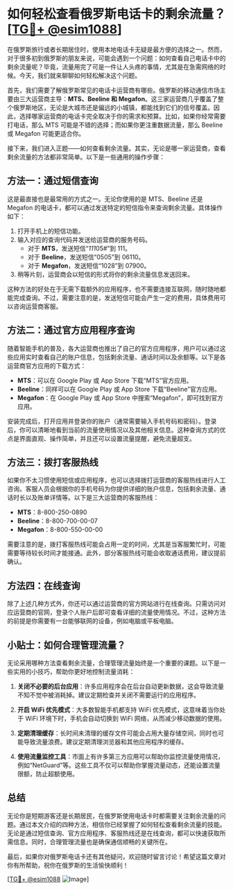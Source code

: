 # 如何轻松查看俄罗斯电话卡的剩余流量？[[TG💪+ @esim1088](https://t.me/s/esim1088)]

在俄罗斯旅行或者长期居住时，使用本地电话卡无疑是最方便的选择之一。然而，对于很多初到俄罗斯的朋友来说，可能会遇到一个问题：如何查看自己电话卡中的剩余流量呢？毕竟，流量用完了可是一件让人头疼的事情，尤其是在急需网络的时候。今天，我们就来聊聊如何轻松解决这个问题。

首先，我们需要了解俄罗斯常见的电话卡运营商有哪些。俄罗斯的移动通信市场主要由三大运营商主导：**MTS、Beeline 和 Megafon**。这三家运营商几乎覆盖了整个俄罗斯地区，无论是大城市还是偏远的小城镇，都能找到它们的信号覆盖。因此，选择哪家运营商的电话卡完全取决于你的需求和预算。比如，如果你经常需要打电话，那么 MTS 可能是不错的选择；而如果你更注重数据流量，那么 Beeline 或 Megafon 可能更适合你。

接下来，我们进入正题——如何查看剩余流量。其实，无论是哪一家运营商，查看剩余流量的方法都非常简单。以下是一些通用的操作步骤：

## 方法一：通过短信查询

这是最直接也是最常用的方式之一。无论你使用的是 MTS、Beeline 还是 Megafon 的电话卡，都可以通过发送特定的短信指令来查询剩余流量。具体操作如下：

1. 打开手机上的短信功能。
2. 输入对应的查询代码并发送给运营商的服务号码。
   - 对于 **MTS**，发送短信“*111*05#”到 111。
   - 对于 **Beeline**，发送短信“0505”到 06110。
   - 对于 **Megafon**，发送短信“1028”到 07900。
3. 稍等片刻，运营商会以短信的形式将你的剩余流量信息发送回来。

这种方法的好处在于无需下载额外的应用程序，也不需要连接互联网，随时随地都能完成查询。不过，需要注意的是，发送短信可能会产生一定的费用，具体费用可以咨询运营商客服。

## 方法二：通过官方应用程序查询

随着智能手机的普及，各大运营商也推出了自己的官方应用程序，用户可以通过这些应用实时查看自己的账户信息，包括剩余流量、通话时间以及余额等。以下是各运营商官方应用的下载方式：

- **MTS**：可以在 Google Play 或 App Store 下载“MTS”官方应用。
- **Beeline**：同样可以在 Google Play 或 App Store 下载“Beeline”官方应用。
- **Megafon**：在 Google Play 或 App Store 中搜索“Megafon”，即可找到官方应用。

安装完成后，打开应用并登录你的账户（通常需要输入手机号码和密码）。登录后，你可以清晰地看到当前的流量使用情况以及其他相关信息。这种查询方式的优点是界面直观、操作简单，并且还可以设置流量提醒，避免流量超支。

## 方法三：拨打客服热线

如果你不太习惯使用短信或应用程序，也可以选择拨打运营商的客服热线进行人工咨询。客服人员会根据你的手机号码为你提供详细的账户信息，包括剩余流量、通话时长以及账单详情等。以下是三大运营商的客服热线：

- **MTS**：8-800-250-0890
- **Beeline**：8-800-700-00-07
- **Megafon**：8-800-550-00-00

需要注意的是，拨打客服热线可能会占用一定的时间，尤其是当客服繁忙时，可能需要等待较长时间才能接通。此外，部分客服热线可能会收取通话费用，建议提前确认。

## 方法四：在线查询

除了上述几种方式外，你还可以通过运营商的官方网站进行在线查询。只需访问对应运营商的官网，登录个人账户后即可查看详细的流量使用情况。不过，这种方法的前提是你需要有一台能够联网的设备，例如电脑或平板电脑。

## 小贴士：如何合理管理流量？

无论采用哪种方法查看剩余流量，合理管理流量始终是一个重要的课题。以下是一些实用的小技巧，帮助你更好地控制流量消耗：

1. **关闭不必要的后台应用**：许多应用程序会在后台自动更新数据，这会导致流量不知不觉中被消耗掉。建议定期检查并关闭不需要运行的应用程序。
   
2. **开启 WiFi 优先模式**：大多数智能手机都支持 WiFi 优先模式，这意味着当你处于 WiFi 环境下时，手机会自动切换到 WiFi 网络，从而减少移动数据的使用。

3. **定期清理缓存**：长时间未清理的缓存文件可能会占用大量存储空间，同时也可能导致流量浪费。建议定期清理浏览器和其他应用程序的缓存。

4. **使用流量监控工具**：市面上有许多第三方应用可以帮助你监控流量使用情况，例如“NetGuard”等。这些工具不仅可以帮助你掌握流量动态，还能设置流量限额，防止超额使用。

## 总结

无论你是短期游客还是长期居民，在俄罗斯使用电话卡时都需要关注剩余流量的问题。通过本文介绍的四种方法，相信你已经掌握了如何轻松查看剩余流量的技能。无论是通过短信查询、官方应用程序、客服热线还是在线查询，都可以快速获取所需信息。同时，合理管理流量也是确保通信顺畅的关键所在。

最后，如果你对俄罗斯电话卡还有其他疑问，欢迎随时留言讨论！希望这篇文章对你有所帮助，祝你在俄罗斯的生活愉快顺利！

[[TG💪+ @esim1088](https://t.me/s/esim1088) ![Image](https://i.postimg.cc/4NQfJmqS/Snipaste-2025-05-13-00-14-12.png)]
